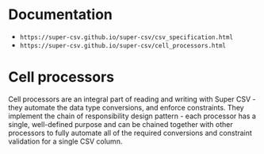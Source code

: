 # Documentation
- `https://super-csv.github.io/super-csv/csv_specification.html`
- `https://super-csv.github.io/super-csv/cell_processors.html`

# Cell processors
Cell processors are an integral part of reading and writing with Super CSV - they automate the data type conversions, and enforce constraints. They implement the chain of responsibility design pattern - each processor has a single, well-defined purpose and can be chained together with other processors to fully automate all of the required conversions and constraint validation for a single CSV column.